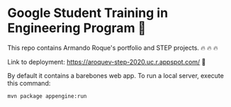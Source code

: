 # Google Student Training in Engineering Program :bridge_at_night:

This repo contains Armando Roque's portfolio and STEP projects. :fire: :fire: :fire:

Link to deployment: https://aroquev-step-2020.uc.r.appspot.com/ :rocket:

By default it contains a barebones web app. To run a local server, execute this
command:

```bash
mvn package appengine:run
```
